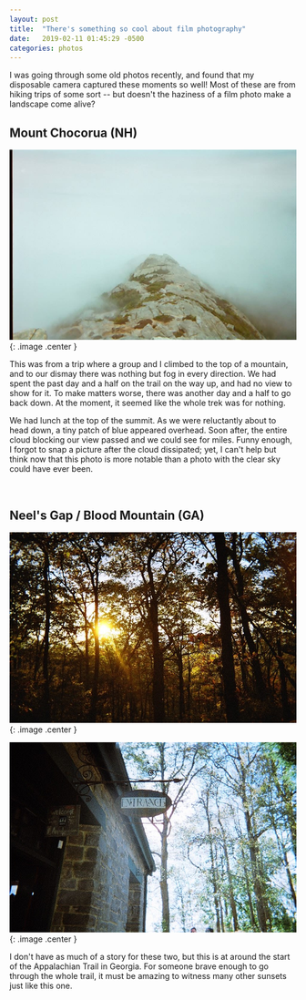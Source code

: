 ```yaml
---
layout: post
title:  "There's something so cool about film photography"
date:   2019-02-11 01:45:29 -0500
categories: photos
---
```


I was going through some old photos recently, and found that my disposable camera captured these moments so well! Most of these are from hiking trips of some sort -- but doesn't the haziness of a film photo make a landscape come alive?

## Mount Chocorua (NH)

![chocorua](/assets/img/mt_chocorua.jpg){: .image .center }

This was from a trip where a group and I climbed to the top of a mountain, and to our dismay there was nothing but fog in every direction. We had spent the past day and a half on the trail on the way up, and had no view to show for it. To make matters worse, there was another day and a half to go back down. At the moment, it seemed like the whole trek was for nothing.

We had lunch at the top of the summit. As we were reluctantly about to head down, a tiny patch of blue appeared overhead. Soon after, the entire cloud blocking our view passed and we could see for miles. Funny enough, I forgot to snap a picture after the cloud dissipated; yet, I can't help but think now that this photo is more notable than a photo with the clear sky could have ever been.

<br/>

## Neel's Gap / Blood Mountain (GA)

![sunset](/assets/img/sunset.jpg){: .image .center }

![neel's gap](/assets/img/neels_gap.jpg){: .image .center }

I don't have as much of a story for these two, but this is at around the start of the Appalachian Trail in Georgia. For someone brave enough to go through the whole trail, it must be amazing to witness many other sunsets just like this one.

<style>
	.center {
		display: block;
		margin: 0 auto;
	}

	.image {
		width: 90%;
		padding: 1px;
		background-color: grey;
		border: 1px solid #021a40;
	}
</style>